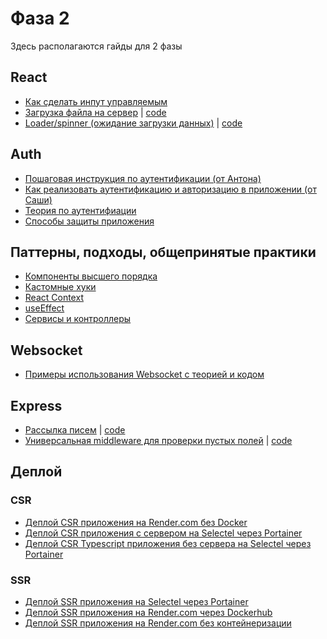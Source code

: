 # Фаза 2

Здесь располагаются гайды для 2 фазы

## React

- [Как сделать инпут управляемым](./controlled-input.md)
- [Загрузка файла на сервер](./file-upload.md) | [code](./examples/file_upload/)
- [Loader/spinner (ожидание загрузки данных)](./simple-loader.md) |
  [code](./examples/loader/)

## Auth

- [Пошаговая инструкция по аутентификации (от Антона)](./auth-stepByStep.md)
- [Как реализовать аутентификацию и авторизацию в приложении (от Саши)](./auth.md)
- [Теория по аутентифиации](./auth-theory.md)
- [Способы защиты приложения](./security.md)

## Паттерны, подходы, общепринятые практики

- [Компоненты высшего порядка](./hoc.md)
- [Кастомные хуки](./custom-hooks.md)
- [React Context](./react-context.md)
- [useEffect](./useEffect.md)
- [Сервисы и контроллеры](./services-controllers.md)

## Websocket

- [Примеры использования Websocket с теорией и кодом](https://github.com/Elbrus-Bootcamp/231-socket-examples)

## Express

- [Рассылка писем](./send-mail.md) | [code](./examples/send_mail/)
- [Универсальная middleware для проверки пустых полей](./check_empty_fields.MD) |
  [code](./examples/empty_fields/)

## Деплой

### CSR

- [Деплой CSR приложения на Render.com без Docker](./deploy/csr-render.md)
- [Деплой CSR приложения с сервером на Selectel через Portainer](./deploy/csr-selectel-portainer.md)
- [Деплой CSR Typescript приложения без сервера на Selectel через Portainer](./deploy/csr-typescript-selectel-portainer.md)

### SSR

- [Деплой SSR приложения на Selectel через Portainer](./deploy/ssr-selectel-portainer.md)
- [Деплой SSR приложения на Render.com через Dockerhub](./deploy/ssr-dockerhub-render.md)
- [Деплой SSR приложения на Render.com без контейнеризации](./deploy/ssr-render.md)
